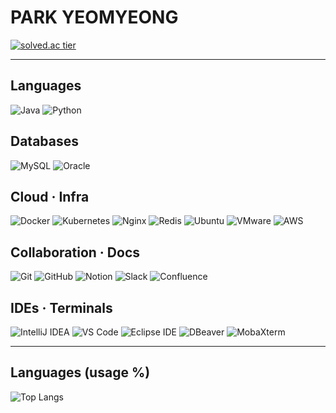 # PARK YEOMYEONG

[![solved.ac tier](https://mazassumnida.wtf/api/mini/generate_badge?boj=duehf123)](https://solved.ac/profile/duehf123)

---

## Languages
<img alt="Java" src="https://img.shields.io/badge/Java-ED8B00?style=flat&logo=openjdk&logoColor=white" />
<img alt="Python" src="https://img.shields.io/badge/Python-3776AB?style=flat&logo=python&logoColor=white" />

## Databases
<img alt="MySQL" src="https://img.shields.io/badge/MySQL-4479A1?style=flat&logo=mysql&logoColor=white" />
<img alt="Oracle" src="https://img.shields.io/badge/Oracle-F80000?style=flat&logo=oracle&logoColor=white" />

## Cloud · Infra
<img alt="Docker" src="https://img.shields.io/badge/Docker-2496ED?style=flat&logo=docker&logoColor=white" />
<img alt="Kubernetes" src="https://img.shields.io/badge/Kubernetes-326CE5?style=flat&logo=kubernetes&logoColor=white" />
<img alt="Nginx" src="https://img.shields.io/badge/Nginx-009639?style=flat&logo=nginx&logoColor=white" />
<img alt="Redis" src="https://img.shields.io/badge/Redis-DC382D?style=flat&logo=redis&logoColor=white" />
<img alt="Ubuntu" src="https://img.shields.io/badge/Ubuntu-E95420?style=flat&logo=ubuntu&logoColor=white" />
<img alt="VMware" src="https://img.shields.io/badge/VMware-607078?style=flat&logo=vmware&logoColor=white" />
<img alt="AWS" src="https://img.shields.io/badge/AWS-232F3E?style=flat&logo=amazonaws&logoColor=white" />

## Collaboration · Docs
<img alt="Git" src="https://img.shields.io/badge/Git-F05032?style=flat&logo=git&logoColor=white" />
<img alt="GitHub" src="https://img.shields.io/badge/GitHub-181717?style=flat&logo=github&logoColor=white" />
<img alt="Notion" src="https://img.shields.io/badge/Notion-000000?style=flat&logo=notion&logoColor=white" />
<img alt="Slack" src="https://img.shields.io/badge/Slack-4A154B?style=flat&logo=slack&logoColor=white" />
<img alt="Confluence" src="https://img.shields.io/badge/Confluence-172B4D?style=flat&logo=confluence&logoColor=white" />

## IDEs · Terminals
<img alt="IntelliJ IDEA" src="https://img.shields.io/badge/IntelliJ%20IDEA-000000?style=flat&logo=intellijidea&logoColor=white" />
<img alt="VS Code" src="https://img.shields.io/badge/VS%20Code-007ACC?style=flat&logo=visualstudiocode&logoColor=white" />
<img alt="Eclipse IDE" src="https://img.shields.io/badge/Eclipse%20IDE-2C2255?style=flat&logo=eclipseide&logoColor=white" />
<img alt="DBeaver" src="https://img.shields.io/badge/DBeaver-372923?style=flat&logo=dbeaver&logoColor=white" />
<img alt="MobaXterm" src="https://img.shields.io/badge/MobaXterm-0078D7?style=flat&logo=windowsterminal&logoColor=white" />

---

## Languages (usage %)
![Top Langs](https://github-readme-stats.vercel.app/api/top-langs/?username=yeomyeoung&layout=compact&langs_count=6&hide=html,css&theme=transparent&hide_border=true)
